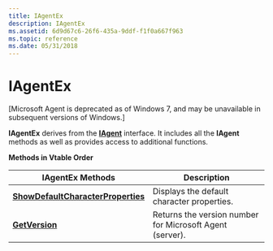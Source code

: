 ```yaml
---
title: IAgentEx
description: IAgentEx
ms.assetid: 6d9d67c6-26f6-435a-9ddf-f1f0a667f963
ms.topic: reference
ms.date: 05/31/2018
---
```


# IAgentEx

\[Microsoft Agent is deprecated as of Windows 7, and may be unavailable in subsequent versions of Windows.\]

**IAgentEx** derives from the [**IAgent**](iagent.md) interface. It includes all the **IAgent** methods as well as provides access to additional functions.

**Methods in Vtable Order**



| IAgentEx Methods                                                                   | Description                                              |
|------------------------------------------------------------------------------------|----------------------------------------------------------|
| [**ShowDefaultCharacterProperties**](iagentex--showdefaultcharacterproperties.md) | Displays the default character properties.               |
| [**GetVersion**](iagentex--getversion.md)                                         | Returns the version number for Microsoft Agent (server). |



 

 

 




